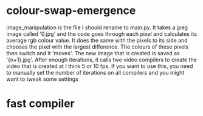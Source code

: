 # colour-swap-emergence

image_manipulation is the file I should rename to main.py. It takes a jpeg image called '0.jpg' and the code goes through each pixel and calculates its average rgb colour value. It does the same with the pixels to its side and chooses the pixel with the largest difference. The colours of these pixels then switch and it 'moves'. The new image that is created is saved as '{n+1}.jpg'. After enough iterations, it calls two video compilers to create the video that is created at I think 5 or 10 fps. If you want to use this, you need to manually set the number of iterations on all compilers and you might want to tweak some settings 

# fast compiler
